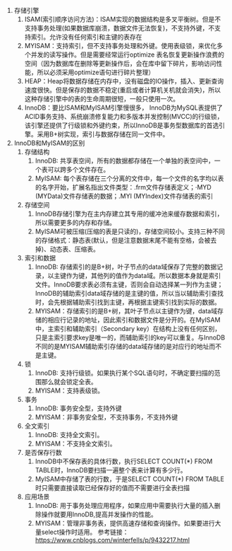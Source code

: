 1. 存储引擎 
   1. ISAM(索引顺序访问方法)：ISAM实现的数据结构是多叉平衡树。但是不支持事务处理(如果数据库崩溃，数据文件无法恢复)，不支持外键，不支持索引。允许没有任何索引和主键的表存在 
   2. MYISAM：支持索引，但不支持事务处理和外键。使用表级锁，来优化多个并发的读写操作。但是需要经常运行optimize 表名恢复更新操作浪费的空间（因为数据库在删除等更新操作后，会在库中留下碎片，影响访问性能，所以必须采用optimize语句进行碎片整理） 
   3. HEAP：Heap将数据存储在内存中，没有磁盘的IO操作，插入、更新查询速度很快。但是保存的数据不稳定(重启或者计算机关机就会消失)，所以这种存储引擎中的表的生命周期很短，一般只使用一次。 
   4. InnoDB：要比ISAM和MyISAM引擎慢很多， InnoDB为MySQL表提供了ACID事务支持、系统崩溃修复能力和多版本并发控制(MVCC)的行级锁，该引擎还提供了行级锁和外键约束，所以InnoDB是事务型数据库的首选引擎。采用B+树实现，索引与数据存储在同一文件中。
2. InnoDB和MyISAM的区别
   1. 存储结构
      1. InnoDB: 共享表空间，所有的数据都存储在一个单独的表空间中，一个表可以跨多个文件存在。
      2. MyISAM: 每个表存储在三个分离的文件中，每一个文件的名字均以表的名字开始，扩展名指出文件类型：.frm文件存储表定义；·MYD (MYData)文件存储表的数据；.MYI (MYIndex)文件存储表的索引
   2. 存储空间
      1. InnoDB存储引擎为在主内存建立其专用的缓冲池来缓存数据和索引，所以需要更多的内存和存储。
      2. MyISAM可被压缩(压缩的表是只读的)，存储空间较小。支持三种不同的存储格式：静态表(默认，但是注意数据末尾不能有空格，会被去掉)、动态表、压缩表。
   3. 索引和数据
      1. InnoDB: 存储索引的是B+树，叶子节点的data域保存了完整的数据记录，以主键作为键，其他列的值作为data域。所以数据本身就是索引文件。InnoDB要求表必须有主键，否则会自动选择某一列作为主键；InnoDB的辅助索引data域存储的是主键的值，所以当以辅助索引查找时，会先根据辅助索引找到主键，再根据主键索引找到实际的数据。 
      2. MYISAM：存储索引的是B+树，其叶子节点以主键作为键，data域存储的相应行记录的地址，因此索引和数据文件是分开的。在MyISAM中，主索引和辅助索引（Secondary key）在结构上没有任何区别，只是主索引要求key是唯一的，而辅助索引的key可以重复。与InnoDB不同的是MYISAM辅助索引存储的data域存储的是对应行的地址而不是主键。
   4. 锁
      1. InnoDB: 支持行级锁。如果执行某个SQL语句时，不确定要扫描的范围那么就会锁定全表。 
      2. MYISAM：支持表级锁。
   5. 事务
      1. InnoDB: 事务安全型，支持外键 
      2. MYISAM：非事务安全型，不支持事务，不支持外键
   6. 全文索引
      1. InnoDB: 支持全文索引。 
      2. MYISAM：不支持全文索引。
   7. 是否保存行数 
      1. InnoDB中不保存表的具体行数，执行SELECT COUNT(*) FROM TABLE时，InnoDB要扫描一遍整个表来计算有多少行。 
      2. MyISAM中存储了表的行数，于是SELECT COUNT(*) FROM TABLE时只需要直接读取已经保存好的值而不需要进行全表扫描
   8. 应用场景
      1. InnoDB: 用于事务处理应用程序，如果应用中需要执行大量的插入删除操作就要用InnoDB,提高并发操作的性能。
      2. MYISAM：管理非事务表，提供高速存储和查询操作。如果要进行大量select操作时适用。
参考链接：https://www.cnblogs.com/winterfells/p/9432217.html